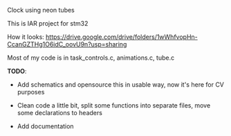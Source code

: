 
Clock using neon tubes

This is IAR project for stm32

How it looks:
https://drive.google.com/drive/folders/1wWhfvopHn-CcanGZTHg1O6idC_oovU9n?usp=sharing

Most of my code is in task_controls.c, animations.c, tube.c

**TODO**: 
* Add schematics and opensource this in usable way, now it's here for CV purposes

* Clean code a little bit, split some functions into separate files, move some declarations to headers

* Add documentation 
